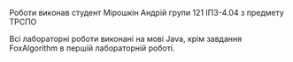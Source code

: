 Роботи виконав 
студент Мірошкін Андрій
групи 121 ІПЗ-4.04
з предмету ТРСПО

Всі лабораторні роботи виконані на мові Java, крім завдання FoxAlgorithm в першій лабораторній роботі.
